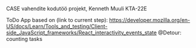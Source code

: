 CASE vahendite kodutöö projekt, Kenneth Muuli KTA-22E

ToDo App based on (link to current step): https://developer.mozilla.org/en-US/docs/Learn/Tools_and_testing/Client-side_JavaScript_frameworks/React_interactivity_events_state @Detour: counting tasks

